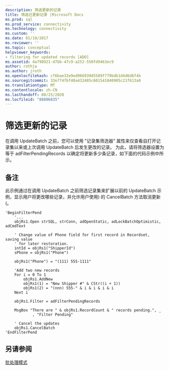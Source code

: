 ```yaml
---
description: 筛选更新的记录
title: 筛选已更新记录 |Microsoft Docs
ms.prod: sql
ms.prod_service: connectivity
ms.technology: connectivity
ms.custom: ''
ms.date: 01/19/2017
ms.reviewer: ''
ms.topic: conceptual
helpviewer_keywords:
- filtering for updated records [ADO]
ms.assetid: 4a798921-d7bb-47c9-a252-550fd9463ec9
author: rothja
ms.author: jroth
ms.openlocfilehash: cf6bae32e9ed966939d5589f779bdb1d4d6d6f4b
ms.sourcegitcommit: 33e774fbf48a432485c601541840905c21f613a0
ms.translationtype: MT
ms.contentlocale: zh-CN
ms.lasthandoff: 08/25/2020
ms.locfileid: "88806835"
---
```

# <a name="filtering-for-updated-records"></a>筛选更新的记录
在调用 UpdateBatch 之前，您可以使用 "记录集筛选器" 属性来仅查看自打开记录集以来或上次调用 UpdateBatch 后发生更改的记录。 为此，请将筛选器设置为等于 adFilterPendingRecords 以确定将更新多少条记录，如下面的代码示例中所示。  
  
## <a name="remarks"></a>备注  
 此示例通过在调用 UpdateBatch 之前筛选记录集来扩展以前的 UpdateBatch 示例，显示用户将更改哪些记录，并允许用户使用) 的 CancelBatch 方法取消更新 (。  
  
```  
'BeginFilterPend  
    '...  
    objRs1.Open strSQL, strConn, adOpenStatic, adLockBatchOptimistic, adCmdText  
  
    ' Change value of Phone field for first record in Recordset, saving value  
    ' for later restoration.  
    intId = objRs1("ShipperId")  
    sPhone = objRs1("Phone")  
  
    objRs1("Phone") = "(111) 555-1111"  
  
    'Add two new records  
    For i = 0 To 1  
        objRs1.AddNew  
        objRs1(1) = "New Shipper #" & CStr((i + 1))  
        objRs1(2) = "(nnn) 555-" & i & i & i & i  
    Next i  
  
    objRs1.Filter = adFilterPendingRecords  
  
    MsgBox "There are " & objRs1.RecordCount & " records pending.", _  
            , "Filter Pending"  
  
    ' Cancel the updates  
    objRs1.CancelBatch  
'EndFilterPend  
```  
  
## <a name="see-also"></a>另请参阅  
 [批处理模式](./batch-mode.md)
